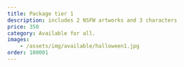 ```yaml
---
title: Package tier 1
description: includes 2 NSFW artworks and 3 characters
price: 350
category: Available for all.
images: 
    - /assets/img/available/halloween1.jpg
order: 100001
---
```

